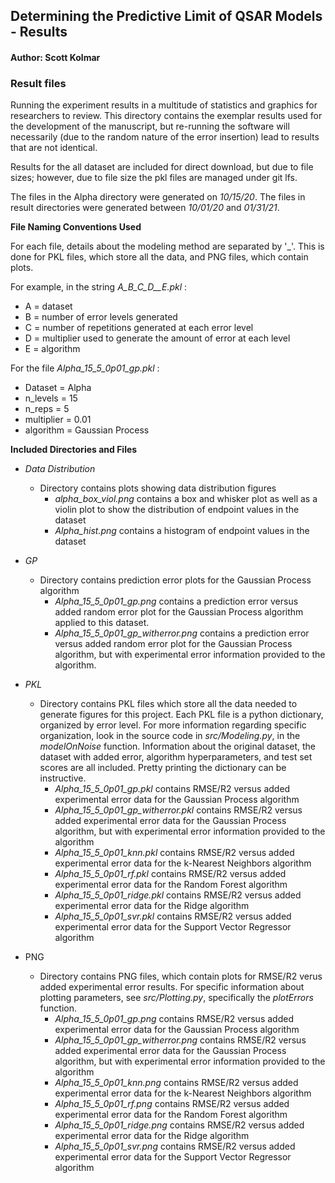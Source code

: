 ## Determining the Predictive Limit of QSAR Models - Results
#### Author: Scott Kolmar

### Result files
Running the experiment results in a multitude of statistics and graphics for researchers to review.  This directory
contains the exemplar results used for the development of the manuscript, but re-running the software will necessarily 
(due to the random nature of the error insertion) lead to results that are not identical.

Results for the all dataset are included for direct download, but due to file sizes; however, due to file size the pkl files are managed under git lfs. 

The files in the Alpha directory were generated on *10/15/20*.
The files in result directories were generated between *10/01/20* and *01/31/21*.

**File Naming Conventions Used**

For each file, details about the modeling method are separated by '_'. This is done for PKL files, which store all the data, and PNG files, which contain plots.

For example, in the string *A_B_C_D__E.pkl* :



* A = dataset
* B = number of error levels generated
* C = number of repetitions generated at each error level
* D = multiplier used to generate the amount of error at each level
* E = algorithm

For the file *Alpha_15_5_0p01_gp.pkl* :
* Dataset = Alpha
* n_levels = 15
* n_reps = 5
* multiplier = 0.01
* algorithm = Gaussian Process

**Included Directories and Files**
* *Data Distribution*
  * Directory contains plots showing data distribution figures
    * *alpha_box_viol.png* contains a box and whisker plot as well as a violin plot to show the distribution of endpoint
    values in the dataset
    * *Alpha_hist.png* contains a histogram of endpoint values in the dataset
* *GP*
  * Directory contains prediction error plots for the Gaussian Process algorithm
    * *Alpha_15_5_0p01_gp.png* contains a prediction error versus added random error plot
    for the Gaussian Process algorithm applied to this dataset.
    * *Alpha_15_5_0p01_gp_witherror.png* contains a prediction error versus added random error plot for the Gaussian Process algorithm,
    but with experimental error information provided to the algorithm.
* *PKL*
  * Directory contains PKL files which store all the data needed to generate figures for this project. Each PKL file is 
    a python dictionary, organized by error level. For more information regarding specific organization, look in the source 
    code in *src/Modeling.py*, in the *modelOnNoise* function. Information about the original dataset, the dataset with 
    added error, algorithm hyperparameters, and test set scores are all included. Pretty printing the dictionary can be 
    instructive.
    * *Alpha_15_5_0p01_gp.pkl* contains RMSE/R2 versus added experimental error data for the Gaussian Process algorithm
    * *Alpha_15_5_0p01_gp_witherror.pkl* contains RMSE/R2 versus added experimental error data for the Gaussian Process
    algorithm, but with experimental error information provided to the algorithm
    * *Alpha_15_5_0p01_knn.pkl* contains RMSE/R2 versus added experimental error data for the k-Nearest Neighbors algorithm
    * *Alpha_15_5_0p01_rf.pkl* contains RMSE/R2 versus added experimental error data for the Random Forest algorithm
    * *Alpha_15_5_0p01_ridge.pkl* contains RMSE/R2 versus added experimental error data for the Ridge algorithm
    * *Alpha_15_5_0p01_svr.pkl* contains RMSE/R2 versus added experimental error data for the Support Vector Regressor algorithm
  
* PNG
  * Directory contains PNG files, which contain plots for RMSE/R2 verus added experimental error results. For specific information about plotting
    parameters, see *src/Plotting.py*, specifically the *plotErrors* function.
    * *Alpha_15_5_0p01_gp.png* contains RMSE/R2 versus added experimental error data for the Gaussian Process algorithm
    * *Alpha_15_5_0p01_gp_witherror.png* contains RMSE/R2 versus added experimental error data for the Gaussian Process
    algorithm, but with experimental error information provided to the algorithm
    * *Alpha_15_5_0p01_knn.png* contains RMSE/R2 versus added experimental error data for the k-Nearest Neighbors algorithm
    * *Alpha_15_5_0p01_rf.png* contains RMSE/R2 versus added experimental error data for the Random Forest algorithm
    * *Alpha_15_5_0p01_ridge.png* contains RMSE/R2 versus added experimental error data for the Ridge algorithm
    * *Alpha_15_5_0p01_svr.png* contains RMSE/R2 versus added experimental error data for the Support Vector Regressor algorithm
